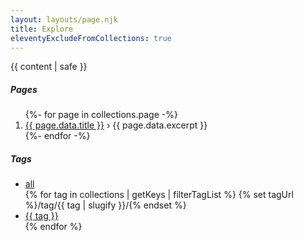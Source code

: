 ```yaml
---
layout: layouts/page.njk
title: Explore
eleventyExcludeFromCollections: true
---
```


{{ content | safe }}

<h5>Pages</h5>
<ol>
{%- for page in collections.page -%}
<li><a href="{{page.url}}">{{ page.data.title }}</a> › {{ page.data.excerpt }}</li>
{%- endfor -%}
</ol>

<h5>Tags</h5>
<ul class="tagcloud">
<li><a href="/notes/">all</a></li>
{% for tag in collections | getKeys | filterTagList %}
{% set tagUrl %}/tag/{{ tag | slugify }}/{% endset %}
<li><a href="/tag/{{tag}}" >{{ tag }}</a></li>
{% endfor %}</ul>